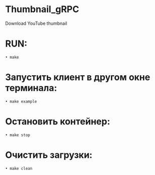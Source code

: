 # Thumbnail_gRPC
Download  YouTube thumbnail

# RUN:
    • make
# Запустить клиент в другом окне терминала: 
    • make example
# Остановить контейнер: 
    • make stop
# Очистить загрузки: 
    • make clean
